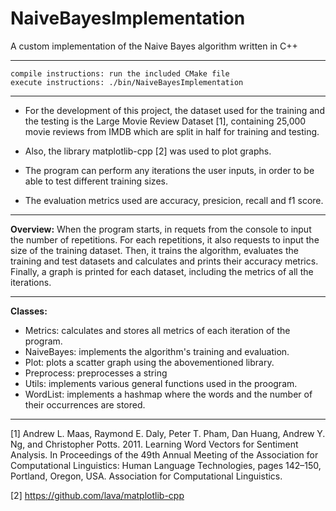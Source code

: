 # NaiveBayesImplementation
A custom implementation of the Naive Bayes algorithm written in C++

-----------------

    compile instructions: run the included CMake file
    execute instructions: ./bin/NaiveBayesImplementation
    
------------------

- For the development of this project, the dataset used for the training and the testing is the Large Movie Review Dataset [1], containing 25,000 movie 
reviews from IMDB which are split in half for training and testing.

- Also, the library matplotlib-cpp [2] was used to plot graphs.

- The program can perform any iterations the user inputs, in order to be able to test different training sizes. 

- The evaluation metrics used are accuracy, presicion, recall and f1 score.

------------------------------------------

**Overview:** When the program starts, in requets from the console to input the number of repetitions. For each repetitions, it also requests to input the 
size of the training dataset. Then, it trains the algorithm, evaluates the training and test datasets and calculates and prints their accuracy 
metrics. Finally, a graph is printed for each dataset, including the metrics of all the iterations.

----------------------------------------

**Classes:**

- Metrics: calculates and stores all metrics of each iteration of the program.
- NaiveBayes: implements the algorithm's training and evaluation.
- Plot: plots a scatter graph using the abovementioned library.
- Preprocess: preprocesses a string
- Utils: implements various general functions used in the proogram.
- WordList: implements a hashmap where the words and the number of their occurrences are stored.
----------------------------------------

[1] Andrew L. Maas, Raymond E. Daly, Peter T. Pham, Dan Huang, Andrew Y. Ng, and Christopher Potts. 2011. 
Learning Word Vectors for Sentiment Analysis. In Proceedings of the 49th Annual Meeting of the Association for Computational Linguistics: 
Human Language Technologies, pages 142–150, Portland, Oregon, USA. Association for Computational Linguistics.

[2] https://github.com/lava/matplotlib-cpp
